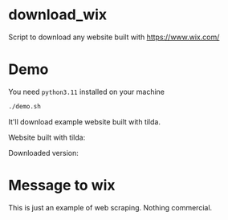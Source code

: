 # download_wix

Script to download any website built with https://www.wix.com/

# Demo

You need `python3.11` installed on your machine

```bash
./demo.sh
```

It'll download example website built with tilda.

Website built with tilda:


Downloaded version:



# Message to wix

This is just an example of web scraping. Nothing commercial.
